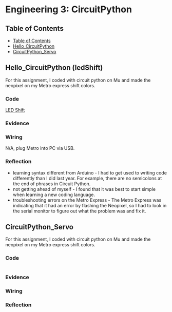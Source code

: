 # Engineering 3: CircuitPython

## Table of Contents
* [Table of Contents](#TableOfContents)
* [Hello_CircuitPython](#Hello_CircuitPython)
* [CircuitPython_Servo](#CircuitPython_Servo)

## Hello_CircuitPython (ledShift)
For this assignment, I coded with circuit python on Mu and made the neopixel on my Metro express shift colors.

### Code

[LED Shift](ledShift.py)

### Evidence



### Wiring

N/A, plug Metro into PC via USB.

### Reflection
* learning syntax different from Arduino - I had to get used to writing code differently than I did last year. For example, there are no semicolons at the end of phrases in Circuit Python.
* not getting ahead of myself - I found that it was best to start simple when learning a new coding language.
* troubleshooting errors on the Metro Express - The Metro Express was indicating that it had an error by flashing the Neopixel, so I had to look in the serial monitor to figure out what the problem was and fix it.


## CircuitPython_Servo
For this assignment, I coded with circuit python on Mu and made the neopixel on my Metro express shift colors.

### Code
```python

```
### Evidence



### Wiring



### Reflection

